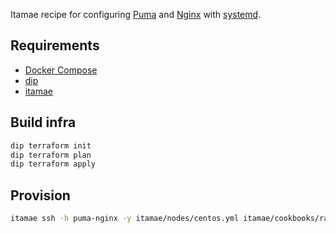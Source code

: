 Itamae recipe for configuring [Puma](https://puma.io/) and [Nginx](https://www.nginx.com/) with [systemd](https://www.freedesktop.org/wiki/Software/systemd/).

## Requirements
- [Docker Compose](https://docs.docker.com/compose/)
- [dip](https://github.com/bibendi/dip)
- [itamae](https://itamae.kitchen/)

## Build infra

```sh
dip terraform init
dip terraform plan
dip terraform apply
```

## Provision

```sh
itamae ssh -h puma-nginx -y itamae/nodes/centos.yml itamae/cookbooks/rails/default.rb 
```

